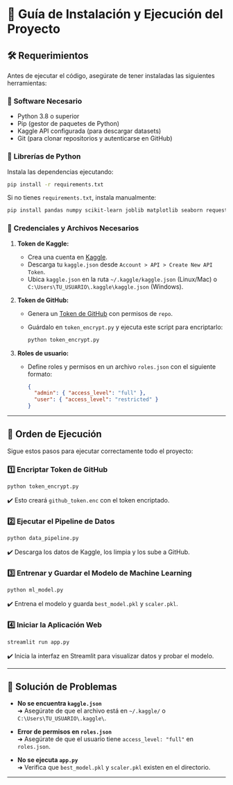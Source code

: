 # 📌 **Guía de Instalación y Ejecución del Proyecto**

## 🛠 **Requerimientos**
Antes de ejecutar el código, asegúrate de tener instaladas las siguientes herramientas:

### 🔹 **Software Necesario**
- Python 3.8 o superior
- Pip (gestor de paquetes de Python)
- Kaggle API configurada (para descargar datasets)
- Git (para clonar repositorios y autenticarse en GitHub)

### 🔹 **Librerías de Python**
Instala las dependencias ejecutando:

```bash
pip install -r requirements.txt
```

Si no tienes `requirements.txt`, instala manualmente:

```bash
pip install pandas numpy scikit-learn joblib matplotlib seaborn requests cryptography kaggle streamlit
```

### 🔹 **Credenciales y Archivos Necesarios**
1. **Token de Kaggle:**  
   - Crea una cuenta en [Kaggle](https://www.kaggle.com/).
   - Descarga tu `kaggle.json` desde `Account > API > Create New API Token`.
   - Ubica `kaggle.json` en la ruta `~/.kaggle/kaggle.json` (Linux/Mac) o `C:\Users\TU_USUARIO\.kaggle\kaggle.json` (Windows).

2. **Token de GitHub:**  
   - Genera un [Token de GitHub](https://github.com/settings/tokens) con permisos de `repo`.
   - Guárdalo en `token_encrypt.py` y ejecuta este script para encriptarlo:

     ```bash
     python token_encrypt.py
     ```

3. **Roles de usuario:**  
   - Define roles y permisos en un archivo `roles.json` con el siguiente formato:

     ```json
     {
       "admin": { "access_level": "full" },
       "user": { "access_level": "restricted" }
     }
     ```

---

## 🚀 **Orden de Ejecución**
Sigue estos pasos para ejecutar correctamente todo el proyecto:

### **1️⃣ Encriptar Token de GitHub**
```bash
python token_encrypt.py
```
✔️ Esto creará `github_token.enc` con el token encriptado.

### **2️⃣ Ejecutar el Pipeline de Datos**
```bash
python data_pipeline.py
```
✔️ Descarga los datos de Kaggle, los limpia y los sube a GitHub.

### **3️⃣ Entrenar y Guardar el Modelo de Machine Learning**
```bash
python ml_model.py
```
✔️ Entrena el modelo y guarda `best_model.pkl` y `scaler.pkl`.

### **4️⃣ Iniciar la Aplicación Web**
```bash
streamlit run app.py
```
✔️ Inicia la interfaz en Streamlit para visualizar datos y probar el modelo.

---

## 🔧 **Solución de Problemas**
- **No se encuentra `kaggle.json`**  
  ➜ Asegúrate de que el archivo está en `~/.kaggle/` o `C:\Users\TU_USUARIO\.kaggle\`.
  
- **Error de permisos en `roles.json`**  
  ➜ Asegúrate de que el usuario tiene `access_level: "full"` en `roles.json`.

- **No se ejecuta `app.py`**  
  ➜ Verifica que `best_model.pkl` y `scaler.pkl` existen en el directorio.

---
